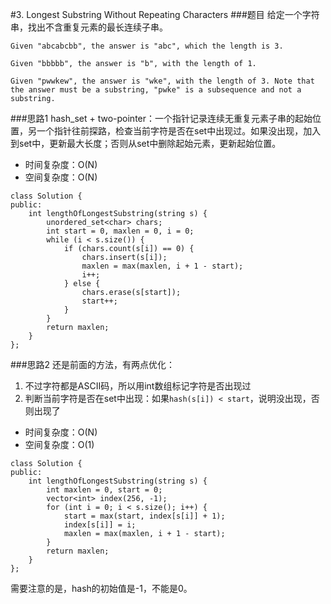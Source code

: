 #3. Longest Substring Without Repeating Characters
###题目
给定一个字符串，找出不含重复元素的最长连续子串。
```
Given "abcabcbb", the answer is "abc", which the length is 3.

Given "bbbbb", the answer is "b", with the length of 1.

Given "pwwkew", the answer is "wke", with the length of 3. Note that the answer must be a substring, "pwke" is a subsequence and not a substring.
```

###思路1
hash_set + two-pointer：一个指针记录连续无重复元素子串的起始位置，另一个指针往前探路，检查当前字符是否在set中出现过。如果没出现，加入到set中，更新最大长度；否则从set中删除起始元素，更新起始位置。

 - 时间复杂度：O(N)
 - 空间复杂度：O(N)
```
class Solution {
public:
    int lengthOfLongestSubstring(string s) {
        unordered_set<char> chars;
        int start = 0, maxlen = 0, i = 0;
        while (i < s.size()) {
            if (chars.count(s[i]) == 0) {
                chars.insert(s[i]);
                maxlen = max(maxlen, i + 1 - start);
                i++;
            } else {
                chars.erase(s[start]);
                start++;
            }
        }
        return maxlen;
    }
};
```

###思路2
还是前面的方法，有两点优化：

1. 不过字符都是ASCII码，所以用int数组标记字符是否出现过
2. 判断当前字符是否在set中出现：如果`hash(s[i]) < start`，说明没出现，否则出现了

 - 时间复杂度：O(N)
 - 空间复杂度：O(1)

```
class Solution {
public:
    int lengthOfLongestSubstring(string s) {
        int maxlen = 0, start = 0;
        vector<int> index(256, -1);
        for (int i = 0; i < s.size(); i++) {
            start = max(start, index[s[i]] + 1);
            index[s[i]] = i;
            maxlen = max(maxlen, i + 1 - start);
        }
        return maxlen;
    }
};
```
需要注意的是，hash的初始值是-1，不能是0。
